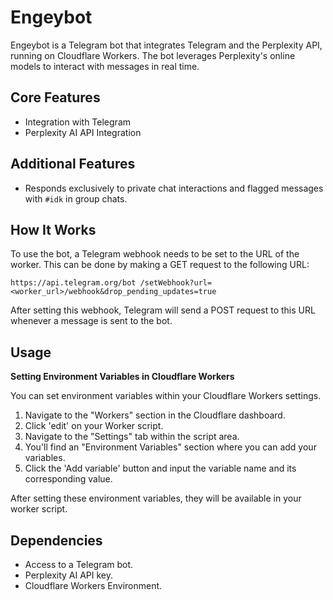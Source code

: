# Engeybot

Engeybot is a Telegram bot that integrates Telegram and the Perplexity API, running on Cloudflare Workers. The bot leverages Perplexity's online models to interact with messages in real time.

## Core Features

- Integration with Telegram
- Perplexity AI API Integration

## Additional Features

- Responds exclusively to private chat interactions and flagged messages with `#idk` in group chats.

## How It Works

To use the bot, a Telegram webhook needs to be set to the URL of the worker. This can be done by making a GET request to the following URL:

```http request
https://api.telegram.org/bot /setWebhook?url=<worker_url>/webhook&drop_pending_updates=true
```

After setting this webhook, Telegram will send a POST request to this URL whenever a message is sent to the bot.

## Usage

**Setting Environment Variables in Cloudflare Workers**

You can set environment variables within your Cloudflare Workers settings.

1. Navigate to the "Workers" section in the Cloudflare dashboard.
2. Click 'edit' on your Worker script.
3. Navigate to the "Settings" tab within the script area.
4. You'll find an "Environment Variables" section where you can add your variables.
5. Click the 'Add variable' button and input the variable name and its corresponding value.

After setting these environment variables, they will be available in your worker script.

## Dependencies

- Access to a Telegram bot.
- Perplexity AI API key.
- Cloudflare Workers Environment.

